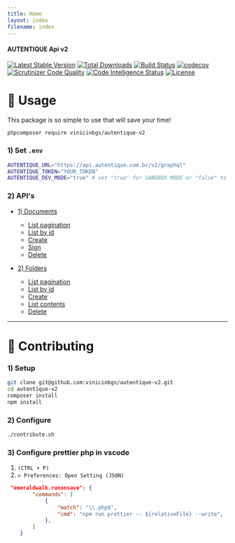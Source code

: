 ```yaml
---
title: Home
layout: index
filename: index
--- 
```

#### AUTENTIQUE Api v2

[![Latest Stable Version](https://img.shields.io/packagist/v/vinicinbgs/autentique-v2)](https://packagist.org/packages/vinicinbgs/autentique-v2)
[![Total Downloads](https://poser.pugx.org/vinicinbgs/autentique-v2/downloads)](https://packagist.org/packages/vinicinbgs/autentique-v2)
[![Build Status](https://travis-ci.org/vinicinbgs/autentique-v2.svg?branch=master)](https://travis-ci.org/vinicinbgs/autentique-v2)
[![codecov](https://codecov.io/gh/vinicinbgs/autentique-v2/branch/master/graph/badge.svg)](https://codecov.io/gh/vinicinbgs/autentique-v2)
[![Scrutinizer Code Quality](https://scrutinizer-ci.com/g/vinicinbgs/autentique-v2/badges/quality-score.png?b=master)](https://scrutinizer-ci.com/g/vinicinbgs/autentique-v2/?branch=master)
[![Code Intelligence Status](https://scrutinizer-ci.com/g/vinicinbgs/autentique-v2/badges/code-intelligence.svg?b=master)](https://scrutinizer-ci.com/code-intelligence)
[![License](https://poser.pugx.org/vinicinbgs/autentique-v2/license)](https://packagist.org/packages/vinicinbgs/autentique-v2)

# 🚀 Usage

This package is so simple to use that will save your time!

```bash
phpcomposer require vinicinbgs/autentique-v2
```

### 1) Set `.env`

```sh
AUTENTIQUE_URL="https://api.autentique.com.br/v2/graphql"
AUTENTIQUE_TOKEN="YOUR_TOKEN"
AUTENTIQUE_DEV_MODE="true" # set "true" for SANDBOX MODE or "false" to PRODUCTION MODE
```

### 2) API's

- [1) Documents](./documents)
  - [List pagination](./documents#1--List-all-documents-with-pagination)
  - [List by id](./documents#2--List-the-document-by-id)
  - [Create](./documents#3--Create-a-document)
  - [Sign](./documents#4--Sign-a-document)
  - [Delete](./documents#5--Delete-the-document-by-id)
  
- [2) Folders](./folders)
  - [List pagination](./folders#1--List-all-folders)
  - [List by id](./folders#2--List-the-folder-by-id)
  - [Create](./folders#3--Create-a-folder)
  - [List contents](./folders#4--List-the-folder-contents-by-id)
  - [Delete](./folders#5--Delete-a-folder)


---

# 🔧 Contributing

### 1) Setup

```sh
git clone git@github.com:vinicinbgs/autentique-v2.git
cd autentique-v2
composer install
npm install
```

### 2) Configure

```sh
./contribute.sh
```

### 3) Configure prettier php in vscode

1. `(CTRL + P)` 
2. `> Preferences: Open Setting (JSON)`

```json
 "emeraldwalk.runonsave": {
        "commands": [
            {
                "match": "\\.php$",
                "cmd": "npm run prettier -- ${relativeFile} --write",
            },
        ]
    }
```
